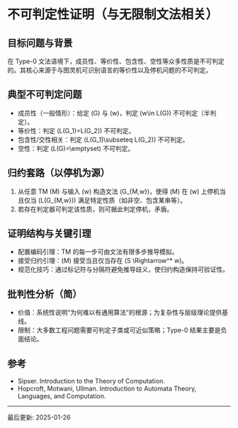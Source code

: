 # 不可判定性证明（与无限制文法相关）

## 目标问题与背景

在 Type-0 文法语境下，成员性、等价性、包含性、空性等众多性质是不可判定的。其核心来源于与图灵机可识别语言的等价性以及停机问题的不可判定。

## 典型不可判定问题

- 成员性（一般情形）：给定 \(G\) 与 \(w\)，判定 \(w\in L(G)\) 不可判定（半判定）。
- 等价性：判定 \(L(G_1)=L(G_2)\) 不可判定。
- 包含性/交性相关：判定 \(L(G_1)\subseteq L(G_2)\) 不可判定。
- 空性：判定 \(L(G)=\emptyset\) 不可判定。

## 归约套路（以停机为源）

1. 从任意 TM \(M\) 与输入 \(w\) 构造文法 \(G_{M,w}\)，使得 \(M\) 在 \(w\) 上停机当且仅当 \(L(G_{M,w})\) 满足特定性质（如非空、包含某串等）。
2. 若存在判定器可判定该性质，则可据此判定停机，矛盾。

## 证明结构与关键引理

- 配置编码引理：TM 的每一步可由文法有限多步推导模拟。
- 接受归约引理：\(M\) 接受当且仅当存在 \(S \Rightarrow^* w\)。
- 规范化技巧：通过标记符与分隔符避免推导歧义，使归约构造保持可验证性。

## 批判性分析（简）

- 价值：系统性说明“为何难以有通用算法”的根源；为复杂性与层级理论提供基线。
- 限制：大多数工程问题需要可判定子类或可近似策略；Type-0 结果主要是负面结论。

## 参考

- Sipser. Introduction to the Theory of Computation.
- Hopcroft, Motwani, Ullman. Introduction to Automata Theory, Languages, and Computation.

---
最后更新: 2025-01-26
